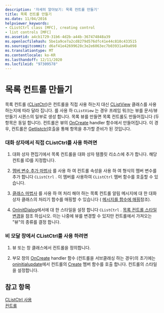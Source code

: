 ```yaml
---
description: '자세히 알아보기: 목록 컨트롤 만들기'
title: 목록 컨트롤 만들기
ms.date: 11/04/2016
helpviewer_keywords:
- CListCtrl class [MFC], creating control
- list controls [MFC]
ms.assetid: a4cb1729-31b6-4d2b-a44b-367474848a39
ms.openlocfilehash: 5be1a9ce7a2cd8279d576dfc41e44c810c433515
ms.sourcegitcommit: d6af41e42699628c3e2e6063ec7b03931a49a098
ms.translationtype: MT
ms.contentlocale: ko-KR
ms.lasthandoff: 12/11/2020
ms.locfileid: "97309578"
---
```

# <a name="creating-the-list-control"></a>목록 컨트롤 만들기

목록 컨트롤 ([CListCtrl](reference/clistctrl-class.md))은 컨트롤을 직접 사용 하는지 대신 [CListView](reference/clistview-class.md) 클래스를 사용 하는지에 따라 달라 집니다. 를 사용 하 `CListView` 는 경우 프레임 워크는 뷰를 문서/뷰 만들기 시퀀스의 일부로 생성 합니다. 목록 뷰를 만들면 목록 컨트롤도 만들어집니다 (두 항목은 동일 합니다). 컨트롤은 뷰의 [OnCreate](reference/cwnd-class.md#oncreate) handler 함수에서 만들어집니다. 이 경우, 컨트롤은 [Getlistctrl](reference/clistview-class.md#getlistctrl)호출을 통해 항목을 추가할 준비가 된 것입니다.

### <a name="to-use-clistctrl-directly-in-a-dialog-box"></a>대화 상자에서 직접 CListCtrl를 사용 하려면

1. 대화 상자 편집기에서 목록 컨트롤을 대화 상자 템플릿 리소스에 추가 합니다. 해당 컨트롤 ID를 지정합니다.

1. [멤버 변수 추가 마법사](../ide/adding-a-member-variable-visual-cpp.md) 를 사용 하 여 컨트롤 속성을 사용 하 여 형식의 멤버 변수를 추가 합니다 `CListCtrl` . 이 멤버를 사용하여 `CListCtrl` 멤버 함수를 호출할 수 있습니다.

1. [클래스 마법사](reference/mfc-class-wizard.md) 를 사용 하 여 처리 해야 하는 목록 컨트롤 알림 메시지에 대 한 대화 상자 클래스의 처리기 함수를 매핑할 수 있습니다 ( [메시지를 함수에 매핑](reference/mapping-messages-to-functions.md)참조).

1. [OnInitDialog](reference/cdialog-class.md#oninitdialog)에서에 대 한 스타일을 설정 합니다 `CListCtrl` . [목록 컨트롤 스타일 변경](changing-list-control-styles.md)을 참조 하십시오. 이는 나중에 뷰를 변경할 수 있지만 컨트롤에서 가져오는 "뷰"의 종류를 결정 합니다.

### <a name="to-use-clistctrl-in-a-nondialog-window"></a>비 모달 창에서 CListCtrl를 사용 하려면

1. 뷰 또는 창 클래스에서 컨트롤을 정의합니다.

1. 부모 창의 [OnCreate](reference/cwnd-class.md#oncreate) handler 함수 (컨트롤을 서브클래싱 하는 경우)의 초기에는 [oninitialupdate](reference/cview-class.md#oninitialupdate)에서 컨트롤의 [Create](reference/clistctrl-class.md#create) 멤버 함수를 호출 합니다. 컨트롤의 스타일을 설정합니다.

## <a name="see-also"></a>참고 항목

[CListCtrl 사용](using-clistctrl.md)<br/>
[컨트롤](controls-mfc.md)
